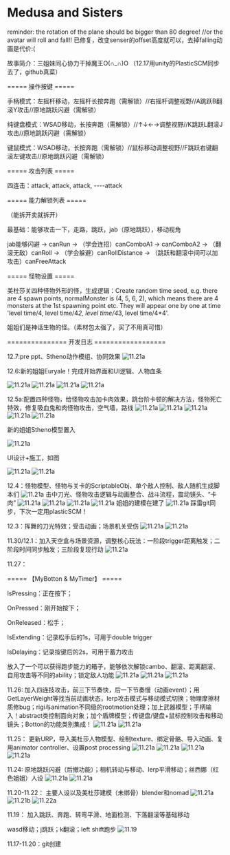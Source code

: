 # Medusa and Sisters
reminder: the rotation of the plane should be bigger than 80 degree! //or the avatar will roll and fall!! 已修复，改变senser的offset高度就可以，去掉falling动画是代价:(

故事简介：三姐妹同心协力干掉魔王O(∩_∩)O
（12.17用unity的PlasticSCM同步去了，github真菜）

===== 操作按键 =====

手柄模式：左摇杆移动，左摇杆长按奔跑（需解锁）//右摇杆调整视野//A跳跃B翻滚Y攻击//原地跳跃闪避（需解锁）

纯键盘模式：WSAD移动，长按奔跑（需解锁）//↑↓←→调整视野//K跳跃L翻滚J攻击//原地跳跃闪避（需解锁）

键鼠模式：WSAD移动，长按奔跑（需解锁）//鼠标移动调整视野//F跳跃右键翻滚左键攻击//原地跳跃闪避（需解锁）

===== 攻击列表 =====

四连击：attack, attack, attack, ----attack

===== 能力解锁列表 =====

（能拆开卖就拆开）

最基础：能够攻击一下，走路，跳跃，jab（原地跳跃），移动视角

jab能够闪避 → canRun → （学会连招）canComboA1 → canComboA2 → （翻滚无敌）canRoll → （学会躲避）canRollDistance → （跳跃和翻滚中间可以加攻击）canFreeAttack

===== 怪物设置 =====

美杜莎关四种怪物外形的怪，生成逻辑：Create random time seed, e.g. there are 4 spawn points, normalMonster is (4, 5, 6, 2), which means there are 4 monsters at the 1st spawning point etc. They will appear one by one at time 'level time/4, level time/4*2, level time/4*3, level time/4*4'.

姐姐们是神话生物的怪。（素材包太强了，买了不用真可惜）

=============== 开发日志 ==================

12.7:pre ppt、Stheno动作模组、协同效果
![11.21a](Diary/png12.7a.png)

12.6:新的姐姐Euryale！完成开始界面和UI逻辑、人物血条

![11.21a](Diary/jpg12.6a.jpg)
![11.21a](Diary/png12.6c.png)
![11.21a](Diary/png12.6d.png)
![11.21a](Diary/png12.6e.png)

12.5a:配置四种怪物，给怪物攻击加卡肉效果，跳台阶卡顿的解决方法，怪物死亡特效，修复吸血鬼和肉怪物攻击，空气墙，路线
![11.21a](Diary/png12.5a.png)
![11.21a](Diary/png12.5b.png)
![11.21a](Diary/png12.5c.png)
![11.21a](Diary/png12.5d.png)
![11.21a](Diary/png12.5e.png)

新的姐姐Stheno模型置入

![11.21a](Diary/png12.5f.png)

UI设计+施工，如图

![11.21a](Diary/jpg12.5g.jpg)
![11.21a](Diary/png12.5g.png)

 12.4：怪物模型、怪物与关卡的ScriptableObj、单个敌人控制、敌人随机生成脚本们
 ![11.21a](Diary/png12.4a.png)
 击中刀光、怪物攻击逻辑与动画整合、战斗流程，震动镜头、“卡肉”
  ![11.21a](Diary/png12.4b.png)
  ![11.21a](Diary/png12.4c.png)
  ![11.21a](Diary/png12.4d.png)
  ![11.21a](Diary/png12.4e.png)
 姐姐的建模在建了
  ![11.21a](Diary/jpg12.4.jpg)
  踩雷git同步，下次一定用plasticSCM！

 12.3：挥舞的刀光特效；受击动画；场景机关受伤
 ![11.21a](Diary/png12.3a.png)
 ![11.21a](Diary/png12.3b.png)

 11.30/12.1：加入天空盒与场景资源，调整核心玩法：一阶段trigger距离触发；二阶段时间同步触发；三阶段复现行动
 ![11.21a](Diary/png12.1.png)
 
 11.27：
 
 ===== 【MyBotton & MyTimer】 =====
 
 IsPressing：正在按下；
 
 OnPressed：刚开始按下；
 
 OnReleased：松手；
 
 IsExtending：记录松手后的1s，可用于double trigger
 
 IsDelaying：记录按键后的2s，可用于蓄力攻击
 
 放入了一个可以获得跑步能力的箱子，能够依次解锁cambo、翻滚、距离翻滚、自用攻击等不同的ability；锁定敌人功能
  ![11.21a](Diary/png11.27a.png)
  ![11.21a](Diary/png11.27b.png)
  ![11.21a](Diary/png11.27c.png)
 
 
 11.26: 
 加入四连技攻击，前三下节奏快，后一下节奏慢（动画event）；用GetLayerWeight等找当前动画状态，lerp攻击模式与移动模式切换；物理摩擦材质修bug；rigi与animation不同级的rootmotion处理；加上武器模型；手柄输入！abstract类控制面向对象；加个盾牌模型；传键盘/键盘+鼠标控制攻击和移动镜头；Botton的功能类别集成！
 ![11.21a](Diary/png11.26a.png)
 ![11.21a](Diary/png11.26b.png)
 
 11.25：
 更新URP，导入美杜莎人物模型、绘制texture、绑定骨骼、导入动画、复用animator controller、设置post processing
![11.21a](Diary/png11.25a.png)
![11.21a](Diary/png11.25b.png)
![11.21a](Diary/png11.25c.png)
![11.21a](Diary/png11.25d.png)
 
 11.24: 
 原地跳跃闪避（后撤功能）；相机转动与移动、lerp平滑移动；丝西娜（红色姐姐）人设
![11.21a](Diary/png11.24.png)
![11.21a](Diary/11.24a.jpg)

 11.20-11.22：
 主要人设以及美杜莎建模（未绑骨）blender和nomad
![11.21a](Diary/11.21a.jpg)
![11.21b](Diary/11.21b.jpg)
![11.22a](Diary/png11.22.png)
 
 11.19：
 加入跳跃、奔跑、转弯平滑、地面检测、下落翻滚等基础移动
 
 wasd移动；j跳跃；k翻滚；left shift跑步
![11.19](Diary/11.19.png)
 
 11.17-11.20：git创建
 








